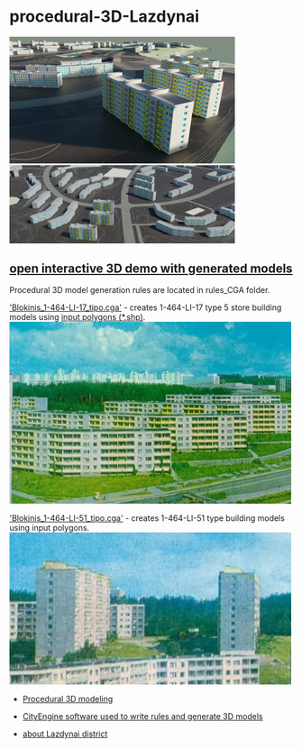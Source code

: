 # procedural-3D-Lazdynai

<img src="/images/Preview_3D_1.png" width="400"/><img src="/images/Preview.JPG" width="400"/>
<h2><a href="https://skfb.ly/6v7oA" target="_blank">open interactive 3D demo with generated models</a></h2>

Procedural 3D model generation rules are located in rules_CGA folder. 

<a href="https://github.com/VePink/procedural-3D-Lazdynai/blob/main/rules_CGA/Blokinis_1-464-LI-17_tipo.cga" target="_blank">'Blokinis_1-464-LI-17_tipo.cga'</a> - creates 1-464-LI-17 type 5 store building models using <a href="https://github.com/VePink/procedural-3D-Lazdynai/tree/main/polygons_SHP" target="_blank">input polygons (*.shp)</a>.
<img src="/images/references/type_1-464-LI-17_photo.JPG" width="500"/>

<a href="https://github.com/VePink/procedural-3D-Lazdynai/blob/main/rules_CGA/Blokinis_1-464-LI-51_tipo.cga" target="_blank">'Blokinis_1-464-LI-51_tipo.cga'</a> - creates 1-464-LI-51 type building models using input polygons.
<img src="/images/references/type_1-464-LI-51_photo.JPG" width="500"/>


- <a href="https://en.wikipedia.org/wiki/Procedural_modeling" target="_blank">Procedural 3D modeling</a>

- <a href="https://www.esri.com/en-us/arcgis/products/arcgis-cityengine/overview" target="_blank">CityEngine software used to write rules and generate 3D models</a>

- <a href="https://bit.ly/3FTBnhC" target="_blank">about Lazdynai district</a>
